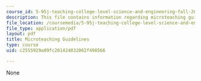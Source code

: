 ```yaml
---
course_id: 5-95j-teaching-college-level-science-and-engineering-fall-2015
description: This file contains information regarding microteaching guidelines.
file_location: /coursemedia/5-95j-teaching-college-level-science-and-engineering-fall-2015/c2555929a09fc201424832062f490566_MIT5_95JF15_micro1-TtT.pdf
file_type: application/pdf
layout: pdf
title: Microteaching Guidelines
type: course
uid: c2555929a09fc201424832062f490566

---
```

None